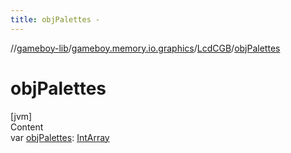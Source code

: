 ```yaml
---
title: objPalettes -
---
```

//[gameboy-lib](../../index.md)/[gameboy.memory.io.graphics](../index.md)/[LcdCGB](index.md)/[objPalettes](obj-palettes.md)



# objPalettes  
[jvm]  
Content  
var [objPalettes](obj-palettes.md): [IntArray](https://kotlinlang.org/api/latest/jvm/stdlib/kotlin/-int-array/index.html)  



